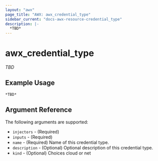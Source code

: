 ```yaml
---
layout: "awx"
page_title: "AWX: awx_credential_type"
sidebar_current: "docs-awx-resource-credential_type"
description: |-
  *TBD*
---
```


# awx_credential_type

*TBD*

## Example Usage

```hcl
*TBD*
```

## Argument Reference

The following arguments are supported:

* `injectors` - (Required) 
* `inputs` - (Required) 
* `name` - (Required) Name of this credential type.
* `description` - (Optional) Optional description of this credential type.
* `kind` - (Optional) Choices cloud or net

